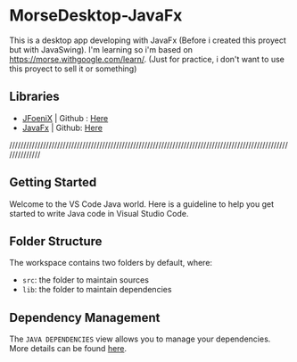 # MorseDesktop-JavaFx
This is a desktop app developing with JavaFx (Before i created this proyect but with JavaSwing). I'm learning so i'm based on https://morse.withgoogle.com/learn/. (Just for practice, i don't want to use this proyect to sell it or something)

## Libraries
- [JFoeniX](http://jfoenix.com/) | Github : [Here](https://github.com/sshahine/JFoenix)
- [JavaFx](https://openjfx.io/) | Github: [Here](https://github.com/openjdk/jfx)

//////////////////////////////////////////////////////////////////////////////////////////////////////////////

## Getting Started

Welcome to the VS Code Java world. Here is a guideline to help you get started to write Java code in Visual Studio Code.

## Folder Structure

The workspace contains two folders by default, where:

- `src`: the folder to maintain sources
- `lib`: the folder to maintain dependencies

## Dependency Management

The `JAVA DEPENDENCIES` view allows you to manage your dependencies. More details can be found [here](https://github.com/microsoft/vscode-java-pack/blob/master/release-notes/v0.9.0.md#work-with-jar-files-directly).
